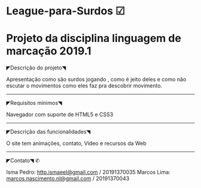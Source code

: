 # League-para-Surdos ☑
# Projeto da disciplina linguagem de marcação 2019.1 

◤Descrição do projeto◥

Apresentação como são surdos jogando , como é jeito deles e como não escutar o movimentos como eles faz pra descobrir movimento.


-------------------------------------------------------------------------------------------------------------------------------------

◤Requisítos mínimos◥

Navegador com suporte de HTML5 e CSS3

-------------------------------------------------------------------------------------------------------------------------------------

◤Descrição das funcionalidades◥

O site tem animações, contato, Vídeo e recursos da Web

-------------------------------------------------------------------------------------------------------------------------------------

◤Contato◥ ✆

Isma Pedro: http.ismaeel@gmail.com             /  20191370035
Marcos Lima: marcos.nascimento.nl@gmail.com   /   20191370043
